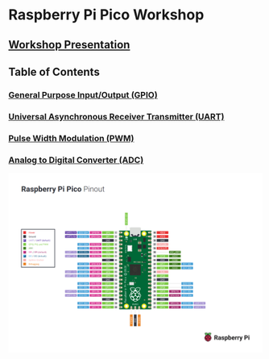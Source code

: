 # Raspberry Pi Pico Workshop

## [Workshop Presentation](https://docs.google.com/presentation/d/10UlFPzljGfi0L2pcKjVzTPjJ5C-snwKU/edit?usp=sharing&ouid=106952776417038251910&rtpof=true&sd=true)

## Table of Contents

### [General Purpose Input/Output (GPIO)](workshop/gpio/)
### [Universal Asynchronous Receiver Transmitter (UART)](workshop/uart/)
### [Pulse Width Modulation (PWM)](workshop/pwm/)
### [Analog to Digital Converter (ADC)](workshop/adc/)

![Pico Pinout](img/pico_pintout.png)